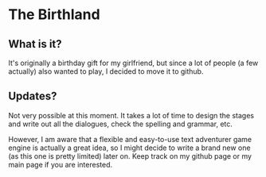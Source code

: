 # The Birthland

## What is it?
It's originally a birthday gift for my girlfriend, but since a lot of people
(a few actually) also wanted to play, I decided to move it to github.

## Updates?
Not very possible at this moment. It takes a lot of time to design the stages
and write out all the dialogues, check the spelling and grammar, etc. 

However, I am aware that a flexible and easy-to-use text adventurer game engine
is actually a great idea, so I might decide to write a brand new one (as this
one is pretty limited) later on. Keep track on my github page or my main page
if you are interested.